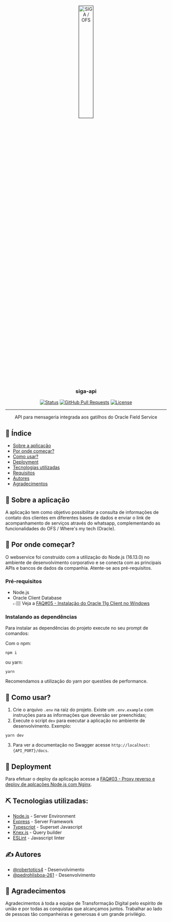 <p align="center">
  <a href="" rel="noopener">
 <img width="30%" src="https://www.oracle.com/webfolder/technetwork/tutorials/tutorial/cloud/fsvc/releases/19D/images/image47.png" alt="SIGA / OFS"></a>
</p>

<h3 align="center">siga-api</h3>

<div align="center">

[![Status](https://img.shields.io/badge/status-active-success.svg)]()
[![GitHub Pull Requests](https://img.shields.io/github/issues-pr/kylelobo/The-Documentation-Compendium.svg)](https://github.com/kylelobo/The-Documentation-Compendium/pulls)
[![License](https://img.shields.io/badge/license-MIT-blue.svg)](/LICENSE)

</div>

---

<p align="center"> API para mensageria integrada aos gatilhos do Oracle Field Service
    <br> 
</p>

## 📝 Índice

- [Sobre a aplicação](#sobre)
- [Por onde começar?](#inicio)
- [Como usar?](#como_usar)
- [Deployment](#deployment)
- [Tecnologias utilizadas](#techs)
- [Requisitos](./REQUIREMENTS.md)
- [Autores](#autores)
- [Agradecimentos](#agradecimentos)

## 🧐 Sobre a aplicação <a name = "sobre"></a>

A aplicação tem como objetivo possibilitar a consulta de informações de contato dos clientes em diferentes bases de dados e enviar o link de acompanhamento de serviços através do whatsapp, complementando as funcionalidades do OFS / Where's my tech (Oracle).

## 🏁 Por onde começar? <a name = "inicio"></a>

O webservice foi construído com a utilização do Node.js (16.13.0) no ambiente de desenvolvimento corporativo e se conecta com as principais APIs e bancos de dados da companhia. Atente-se aos pré-requisitos.

### Pré-requisitos

- Node.js
- Oracle Client Database <br />
👉🏽 Veja a <a href="https://grupoequatorialenergia.sharepoint.com/sites/DevelopersEquatorial/Documentos%20Compartilhados/FAQ/FAQ%2305%20-%20Instala%C3%A7%C3%A3o%20do%20Oracle%2011g%20Client%20no%20Windows.pdf?CT=1649355679529&OR=ItemsView">FAQ#05 - Instalação do Oracle 11g Client no Windows</a>

### Instalando as dependências

Para instalar as dependências do projeto execute no seu prompt de comandos:

Com o npm:

```ssh
npm i
```

ou yarn:

```
yarn
```

Recomendamos a utilização do yarn por questões de performance.

## 🎈 Como usar? <a name="como_usar"></a>

1. Crie o arquivo `.env` na raiz do projeto. Existe um `.env.example` com instruções para as informações que deversão ser preenchidas;
2. Execute o script `dev` para executar a aplicação no ambiente de desenvolvimento. Exemplo:

```
yarn dev
```
3. Para ver a documentação no Swagger acesse `http://localhost:{API_PORT}/docs`. 

## 🚀 Deployment <a name = "deployment"></a>

Para efetuar o deploy da aplicação acesse a [FAQ#03 - Proxy reverso e deploy de aplcações Node.js com Nginx](https://grupoequatorialenergia.sharepoint.com/:b:/r/sites/DevelopersEquatorial/Documentos%20Compartilhados/FAQ/FAQ%2303%20-%20Proxy%20reverso%20e%20deploy%20de%20aplca%C3%A7%C3%B5es%20Node.js%20com%20Nginx.pdf?csf=1&web=1&e=7cuqgt).

## ⛏️ Tecnologias utilizadas: <a name = "techs"></a>

- [Node.js](https://nodejs.org/en/) - Server Environment
- [Express](https://expressjs.com/) - Server Framework
- [Typescript](https://www.mongodb.com/) - Superset Javascript
- [Knex.js](https://vuejs.org/) - Query builder
- [ESLint](https://vuejs.org/) - Javascript linter

## ✍️ Autores <a name = "autores"></a>

- [@robertotics4](https://github.com/robertotics4) - Desenvolvimento
- [@pedrohlisboa-261](https://github.com/pedrohlisboa-261) - Desenvolvimento

## 🎉 Agradecimentos <a name = "agradecimentos"></a>

Agradecimentos à toda a equipe de Transformação Digital pelo espírito de união e por todas as conquistas que alcançamos juntos. Trabalhar ao lado de pessoas tão companheiras e generosas é um grande privilégio.

